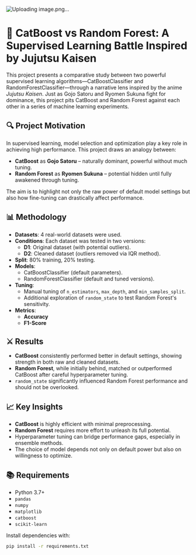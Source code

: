 ![Uploading image.png…]()



# 🧠 CatBoost vs Random Forest: A Supervised Learning Battle Inspired by Jujutsu Kaisen

This project presents a comparative study between two powerful supervised learning algorithms—CatBoostClassifier and RandomForestClassifier—through a narrative lens inspired by the anime *Jujutsu Kaisen*. Just as Gojo Satoru and Ryomen Sukuna fight for dominance, this project pits CatBoost and Random Forest against each other in a series of machine learning experiments.

## 🔍 Project Motivation

In supervised learning, model selection and optimization play a key role in achieving high performance. This project draws an analogy between:
- **CatBoost** as **Gojo Satoru** – naturally dominant, powerful without much tuning.
- **Random Forest** as **Ryomen Sukuna** – potential hidden until fully awakened through tuning.

The aim is to highlight not only the raw power of default model settings but also how fine-tuning can drastically affect performance.

## 📊 Methodology

- **Datasets**: 4 real-world datasets were used.
- **Conditions**: Each dataset was tested in two versions:
  - **D1**: Original dataset (with potential outliers).
  - **D2**: Cleaned dataset (outliers removed via IQR method).
- **Split**: 80% training, 20% testing.
- **Models**:
  - CatBoostClassifier (default parameters).
  - RandomForestClassifier (default and tuned versions).
- **Tuning**:
  - Manual tuning of `n_estimators`, `max_depth`, and `min_samples_split`.
  - Additional exploration of `random_state` to test Random Forest's sensitivity.
- **Metrics**:
  - **Accuracy**
  - **F1-Score**

## ⚔️ Results

- **CatBoost** consistently performed better in default settings, showing strength in both raw and cleaned datasets.
- **Random Forest**, while initially behind, matched or outperformed CatBoost after careful hyperparameter tuning.
- `random_state` significantly influenced Random Forest performance and should not be overlooked.

## 📈 Key Insights

- **CatBoost** is highly efficient with minimal preprocessing.
- **Random Forest** requires more effort to unleash its full potential.
- Hyperparameter tuning can bridge performance gaps, especially in ensemble methods.
- The choice of model depends not only on default power but also on willingness to optimize.

## 📚 Requirements

- Python 3.7+
- `pandas`
- `numpy`
- `matplotlib`
- `catboost`
- `scikit-learn`

Install dependencies with:

```bash
pip install -r requirements.txt
